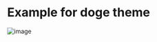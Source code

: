# Example for doge theme 


![image](https://github.com/user-attachments/assets/0f38c7b5-d487-4e49-a6d4-87ff52ea9cbe)
